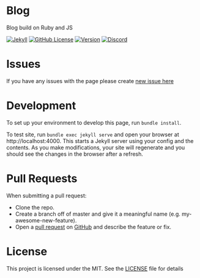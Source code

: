# Blog
Blog build on Ruby and JS

[![Jekyll](https://github.com/igorkowalczyk/blog/workflows/Jekyll/badge.svg)](https://igorkowalczyk.github.io/blog)
[![GitHub License](https://img.shields.io/github/license/igorkowalczyk/blog?color=%2334D058&logo=github&logoColor=959DA5&labelColor=24292E)](https://igorkowalczyk.github.io/blog/license.txt)
[![Version](https://img.shields.io/github/v/release/igorkowalczyk/blog?color=%2334D058&logo=github&logoColor=959DA5&labelColor=24292E)](https://github.com/igorkowalczyk/blog/releases)
[![Discord](https://img.shields.io/discord/666599184844980224?color=%2334D058&logo=discord&logoColor=7289da&labelColor=24292E)](https://discord.gg/f4KtqNB)

# Issues
If you have any issues with the page please create [new issue here](https://github.com/igorkowalczyk/blog/issues)

# Development
To set up your environment to develop this page, run `bundle install`.

To test site, run `bundle exec jekyll serve` and open your browser at http://localhost:4000. This starts a Jekyll server using your config and the contents. As you make modifications, your site will regenerate and you should see the changes in the browser after a refresh.

# Pull Requests
When submitting a pull request:

- Clone the repo.
- Create a branch off of master and give it a meaningful name (e.g. my-awesome-new-feature).
- Open a [pull request](https://github.com/igorkowalczyk/blog/pulls) on [GitHub](https://github.com) and describe the feature or fix.

# License
This project is licensed under the MIT. See the [LICENSE](https://github.com/igorkowalczyk/blog/blob/master/license.md) file for details
